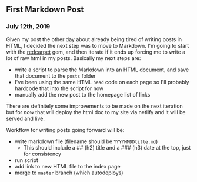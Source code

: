 ## First Markdown Post
### July 12th, 2019

Given my post the other day about already being tired of writing posts in HTML, I decided the next step was to move to Markdown. I'm going to start with the [redcarpet](https://github.com/vmg/redcarpet) gem, and then iterate if it ends up forcing me to write a lot of raw html in my posts.  Basically my next steps are:

* write a script to parse the Markdown into an HTML document, and save that document to the `posts` folder
* I've been using the same HTML `head` code on each page so I'll probably hardcode that into the script for now
* manually add the new post to the homepage list of links

There are definitely some improvements to be made on the next iteration but for *now* that will deploy the html doc to my site via netlify and it will be served and live.

Workflow for writing posts going forward will be:

* write markdown file (filename should be `YYYYMMDDtitle.md`)
  * This should include a ## (h2) title and a ### (h3) date at the top, just for consistency
* run script
* add link to new HTML file to the index page
* merge to `master` branch (which autodeploys)
